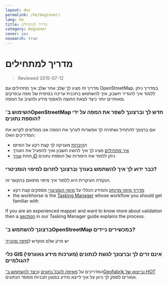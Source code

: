 ```yaml
---
layout: doc
permalink: /he/beginner/
lang: he
title: מדריך למתחילים
category: beginner
cover: yes
nosearch: true
---
```


מדריך למתחילים
================

> Reviewed 2015-07-12  

מדריך זה מציג לך שלב אחר שלב איך מתחילים עם OpenStreetMap. במדריך ניתן ללמוד איך להגדיר חשבון, איך להשתמש בתכנית עריכה בסיסית של מפה ובפרקים מאוחרים יותר כיצד לצאת החוצה ולאסוף מידע ולהציב על המפה. 

### השימוש ב־OpenStreetMap חדש לך וברצונך לשפר את המפה על ידי הוספת נתונים?

אם ברצונך להתחיל ושתהיה לך אפשרות לערוך את המפה אנו ממליצים לקרוא את המדריכים האלו:
- ה[היכרות](/he/beginner/introduction/) מעניקה לך קצת רקע על המיזם
- [איך מתחילים](/he/beginner/start-osm/) מציג לך איך להשיג חשבון ואיך להפעיל את העורך
- תחת [עורך iD](/he/beginner/id-editor/) ניתן ללמוד את היסודות של הוספת נתונים


### כבר ידוע לך איך להשתמש בעורך וברצונך לתרום למיפוי הומניטרי?

הנקודה העיקרית היא ללמוד איך מיפוי מתואם בהקשר זה.
- [מדריך מיפוי מרוחק](/he/coordination/HOT-Remote-Response-Guide/) והמידע הכללי על [מיפוי הומניטרי](/he/coordination/humanitarian/) מספקים קצת רקע
- the workhorse is the [Tasking Manager](/en/coordination/tm-user/) whose workflow you should get familiar with

If you are an experienced mapper and want to know more about  validation then a [section](/en/coordination/tm-user/#validation) in our Tasking Manager guide explains the process.

### ברצונך להשתמש ב־OpenStreetMap במכשירים ניידים?

יש פרק שלם מוקדש ל[מיפוי מהנייד](/he/mobile-mapping/)


### כלי GIS (מערכות מידע גאוגרפי) אינם זרים לך וברצונך לגשת לנתונים הגולמיים?

המדריכים על [מאיפה לקבל נתונים](/he/osm-data/getting-data/) ו[כיצד להשתמש ב־Geofabrik ובייצוא של HOT](/he/osm-data/geofabrik-and-hot-export/) אמורים לספק לך כיוון על איך לייצא מידע במגוון תבניות ממסד הנתונים.